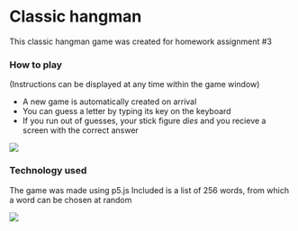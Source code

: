 # Classic hangman
This classic hangman game was created for homework assignment #3 

### How to play
(Instructions can be displayed at any time within the game window)
 * A new game is automatically created on arrival
 * You can guess a letter by typing its key on the keyboard
 * If you run out of guesses, your stick figure _dies_ and you recieve a screen with the correct answer

![](https://i.imgur.com/MvUZpQ6.gif)

### Technology used
The game was made using p5.js
Included is a list of 256 words, from which a word can be chosen at random

![](https://i.imgur.com/S9tKzKN.png)

 


